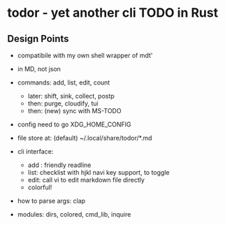 # todor - yet another cli TODO in Rust

## Design Points

- compatibile with my own shell wrapper of mdt'
- in MD, not json
- commands: add, list, edit, count
  - later: shift, sink, collect, postp
  - then: purge, cloudify, tui
  - then: (new) sync with MS-TODO

- config need to go XDG_HOME_CONFIG
- file store at: (default) ~/.local/share/todor/*.md

- cli interface:
  - add : friendly readline
  - list: checklist with hjkl navi key support, <space> to toggle
  - edit: call vi to edit markdown file directly
  - colorful!

- how to parse args: clap
- modules: dirs, colored, cmd_lib, inquire


